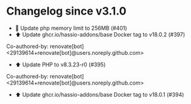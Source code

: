 # Changelog since v3.1.0
- 🔨 Update php memory limit to 256MB (#401) 
- ⬆️ Update ghcr.io/hassio-addons/base Docker tag to v18.0.2 (#397)

Co-authored-by: renovate[bot] <29139614+renovate[bot]@users.noreply.github.com> 
- ⬆️ Update PHP to v8.3.23-r0 (#395)

Co-authored-by: renovate[bot] <29139614+renovate[bot]@users.noreply.github.com> 
- ⬆️ Update ghcr.io/hassio-addons/base Docker tag to v18.0.1 (#394) 
